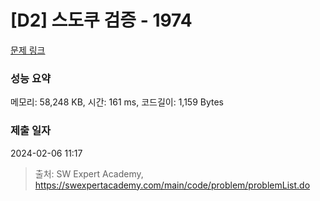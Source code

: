 # [D2] 스도쿠 검증 - 1974 

[문제 링크](https://swexpertacademy.com/main/code/problem/problemDetail.do?contestProbId=AV5Psz16AYEDFAUq) 

### 성능 요약

메모리: 58,248 KB, 시간: 161 ms, 코드길이: 1,159 Bytes

### 제출 일자

2024-02-06 11:17



> 출처: SW Expert Academy, https://swexpertacademy.com/main/code/problem/problemList.do